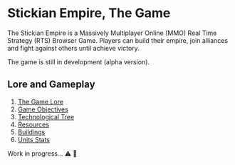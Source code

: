 # Stickian Empire, The Game

The Stickian Empire is a Massively Multiplayer Online (MMO) Real Time Strategy (RTS) Browser Game. Players can build their empire, join alliances and fight against others until achieve victory. 

The game is still in development (alpha version).

## Lore and Gameplay

1. [The Game Lore](./LORE.md)
2. [Game Objectives](./OBJECTIVES.md)
3. [Technological Tree](./TECHTREE.md)
4. [Resources](./RESOURCES.md)
5. [Buildings](./BUILDINGS.md)
6. [Units Stats](./UNITS.md)

Work in progress... :warning: :construction_worker:
